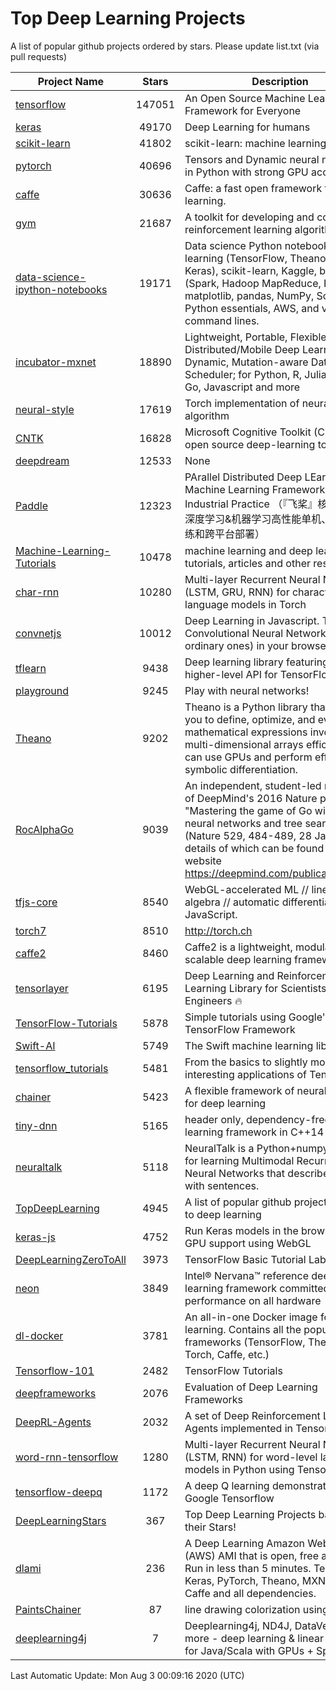 # Top Deep Learning Projects
A list of popular github projects ordered by stars.
Please update list.txt (via pull requests)

|Project Name| Stars | Description |
| ---------- |:-----:| ----------- |
| [tensorflow](https://github.com/tensorflow/tensorflow) | 147051 | An Open Source Machine Learning Framework for Everyone |
| [keras](https://github.com/keras-team/keras) | 49170 | Deep Learning for humans |
| [scikit-learn](https://github.com/scikit-learn/scikit-learn) | 41802 | scikit-learn: machine learning in Python |
| [pytorch](https://github.com/pytorch/pytorch) | 40696 | Tensors and Dynamic neural networks in Python with strong GPU acceleration |
| [caffe](https://github.com/BVLC/caffe) | 30636 | Caffe: a fast open framework for deep learning. |
| [gym](https://github.com/openai/gym) | 21687 | A toolkit for developing and comparing reinforcement learning algorithms. |
| [data-science-ipython-notebooks](https://github.com/donnemartin/data-science-ipython-notebooks) | 19171 | Data science Python notebooks: Deep learning (TensorFlow, Theano, Caffe, Keras), scikit-learn, Kaggle, big data (Spark, Hadoop MapReduce, HDFS), matplotlib, pandas, NumPy, SciPy, Python essentials, AWS, and various command lines. |
| [incubator-mxnet](https://github.com/apache/incubator-mxnet) | 18890 | Lightweight, Portable, Flexible Distributed/Mobile Deep Learning with Dynamic, Mutation-aware Dataflow Dep Scheduler; for Python, R, Julia, Scala, Go, Javascript and more |
| [neural-style](https://github.com/jcjohnson/neural-style) | 17619 | Torch implementation of neural style algorithm |
| [CNTK](https://github.com/microsoft/CNTK) | 16828 | Microsoft Cognitive Toolkit (CNTK), an open source deep-learning toolkit |
| [deepdream](https://github.com/google/deepdream) | 12533 | None |
| [Paddle](https://github.com/PaddlePaddle/Paddle) | 12323 | PArallel Distributed Deep LEarning: Machine Learning Framework from Industrial Practice （『飞桨』核心框架，深度学习&机器学习高性能单机、分布式训练和跨平台部署） |
| [Machine-Learning-Tutorials](https://github.com/ujjwalkarn/Machine-Learning-Tutorials) | 10478 | machine learning and deep learning tutorials, articles and other resources  |
| [char-rnn](https://github.com/karpathy/char-rnn) | 10280 | Multi-layer Recurrent Neural Networks (LSTM, GRU, RNN) for character-level language models in Torch |
| [convnetjs](https://github.com/karpathy/convnetjs) | 10012 | Deep Learning in Javascript. Train Convolutional Neural Networks (or ordinary ones) in your browser. |
| [tflearn](https://github.com/tflearn/tflearn) | 9438 | Deep learning library featuring a higher-level API for TensorFlow. |
| [playground](https://github.com/tensorflow/playground) | 9245 | Play with neural networks! |
| [Theano](https://github.com/Theano/Theano) | 9202 | Theano is a Python library that allows you to define, optimize, and evaluate mathematical expressions involving multi-dimensional arrays efficiently. It can use GPUs and perform efficient symbolic differentiation. |
| [RocAlphaGo](https://github.com/Rochester-NRT/RocAlphaGo) | 9039 | An independent, student-led replication of DeepMind's 2016 Nature publication, "Mastering the game of Go with deep neural networks and tree search" (Nature 529, 484-489, 28 Jan 2016), details of which can be found on their website https://deepmind.com/publications.html. |
| [tfjs-core](https://github.com/tensorflow/tfjs-core) | 8540 | WebGL-accelerated ML // linear algebra // automatic differentiation for JavaScript. |
| [torch7](https://github.com/torch/torch7) | 8510 | http://torch.ch |
| [caffe2](https://github.com/facebookarchive/caffe2) | 8460 | Caffe2 is a lightweight, modular, and scalable deep learning framework. |
| [tensorlayer](https://github.com/tensorlayer/tensorlayer) | 6195 | Deep Learning and Reinforcement Learning Library for Scientists and Engineers 🔥 |
| [TensorFlow-Tutorials](https://github.com/nlintz/TensorFlow-Tutorials) | 5878 | Simple tutorials using Google's TensorFlow Framework |
| [Swift-AI](https://github.com/Swift-AI/Swift-AI) | 5749 | The Swift machine learning library. |
| [tensorflow_tutorials](https://github.com/pkmital/tensorflow_tutorials) | 5481 | From the basics to slightly more interesting applications of Tensorflow |
| [chainer](https://github.com/chainer/chainer) | 5423 | A flexible framework of neural networks for deep learning |
| [tiny-dnn](https://github.com/tiny-dnn/tiny-dnn) | 5165 | header only, dependency-free deep learning framework in C++14 |
| [neuraltalk](https://github.com/karpathy/neuraltalk) | 5118 | NeuralTalk is a Python+numpy project for learning Multimodal Recurrent Neural Networks that describe images with sentences. |
| [TopDeepLearning](https://github.com/aymericdamien/TopDeepLearning) | 4945 | A list of popular github projects related to deep learning |
| [keras-js](https://github.com/transcranial/keras-js) | 4752 | Run Keras models in the browser, with GPU support using WebGL |
| [DeepLearningZeroToAll](https://github.com/hunkim/DeepLearningZeroToAll) | 3973 | TensorFlow Basic Tutorial Labs |
| [neon](https://github.com/NervanaSystems/neon) | 3849 | Intel® Nervana™ reference deep learning framework committed to best performance on all hardware |
| [dl-docker](https://github.com/floydhub/dl-docker) | 3781 | An all-in-one Docker image for deep learning. Contains all the popular DL frameworks (TensorFlow, Theano, Torch, Caffe, etc.) |
| [Tensorflow-101](https://github.com/sjchoi86/Tensorflow-101) | 2482 | TensorFlow Tutorials |
| [deepframeworks](https://github.com/zer0n/deepframeworks) | 2076 | Evaluation of Deep Learning Frameworks |
| [DeepRL-Agents](https://github.com/awjuliani/DeepRL-Agents) | 2032 | A set of Deep Reinforcement Learning Agents implemented in Tensorflow. |
| [word-rnn-tensorflow](https://github.com/hunkim/word-rnn-tensorflow) | 1280 | Multi-layer Recurrent Neural Networks (LSTM, RNN) for word-level language models in Python using TensorFlow. |
| [tensorflow-deepq](https://github.com/siemanko/tensorflow-deepq) | 1172 | A deep Q learning demonstration using Google Tensorflow |
| [DeepLearningStars](https://github.com/hunkim/DeepLearningStars) | 367 | Top Deep Learning Projects based on their Stars! |
| [dlami](https://github.com/ritchieng/dlami) | 236 | A Deep Learning Amazon Web Service (AWS) AMI that is open, free and works. Run in less than 5 minutes. TensorFlow, Keras, PyTorch, Theano, MXNet, CNTK, Caffe and all dependencies. |
| [PaintsChainer](https://github.com/taizan/PaintsChainer) | 87 | line drawing colorization using chainer |
| [deeplearning4j](https://github.com/deeplearning4j/deeplearning4j) | 7 | Deeplearning4j, ND4J, DataVec and more - deep learning & linear algebra for Java/Scala with GPUs + Spark |

Last Automatic Update: Mon Aug  3 00:09:16 2020 (UTC)
